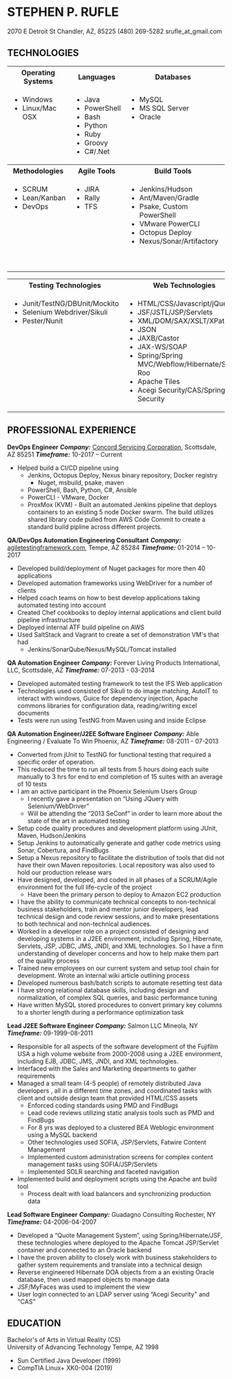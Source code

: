 # STEPHEN P. RUFLE

2070 E Detroit St
Chandler, AZ, 85225
(480) 269-5282
srufle_at_gmail.com

## TECHNOLOGIES

<table>
  <tbody>
    <tr>
      <th align="center">Operating Systems</th>
      <th align="center">Languages</th>
      <th align="center">Databases</th>
      <th align="center">Version Control</th>
    </tr>
    <tr>
      <td style="vertical-align: text-top">
        <ul>
          <li>Windows</li>
          <li>Linux/Mac OSX</li>
        </ul>
      </td>
      <td style="vertical-align: text-top">
        <ul>
            <li>Java</li>
            <li>PowerShell</li>
            <li>Bash</li>
            <li>Python</li>
            <li>Ruby</li>
            <li>Groovy</li>
            <li>C#/.Net</li>
        </ul>
      </td>
      <td style="vertical-align: text-top">
        <ul>
            <li>MySQL</li>
            <li>MS SQL Server</li>
            <li>Oracle</li>
        </ul>
      </td>
      <td style="vertical-align: text-top">
        <ul>
          <li>Git</li>
          <li>AWS Code Commit (Git)</li>
          <li>SVN</li>
          <li>TFS</li>
        </ul>
      </td>
    </tr>
    <tr>
      <th align="center">Methodologies</th>
      <th align="center">Agile Tools</th>
      <th align="center">Build Tools</th>
      <th align="center">Infrastructure</th>
    </tr>
  <tr>
      <td style="vertical-align: text-top">
        <ul>
          <li>SCRUM</li>
          <li>Lean/Kanban</li>
          <li>DevOps</li>
        </ul>
      </td>
      <td style="vertical-align: text-top">
        <ul>
            <li>JIRA</li>
            <li>Rally</li>
            <li>TFS</li>
        </ul>
      </td>
      <td style="vertical-align: text-top">
        <ul>
            <li>Jenkins/Hudson</li>
            <li>Ant/Maven/Gradle</li>
            <li>Psake, Custom PowerShell</li>
            <li>VMware PowerCLI</li>
            <li>Octopus Deploy</li>
            <li>Nexus/Sonar/Artifactory</li>
        </ul>
      </td>
      <td style="vertical-align: text-top">
        <ul>
          <li>Vagrant/Packer/Terraform</li>
          <li>VMware/ProxMox/KVM</li>
          <li>VirtualBox</li>
          <li>AWS</li>
          <li>Docker</li>
          <li>AWS Elastic Container Registry (ECR) (Docker registry)</li>
          <li>Chef/SaltStack</li>
        </ul>
      </td>
    </tr>
  </tbody>
</table>
<table>
  <tbody>
    <tr>
      <th align="center">Testing Technologies</th>
      <th align="center">Web Technologies</th>
    </tr>
    <tr>
      <td style="vertical-align: text-top">
        <ul>
          <li>Junit/TestNG/DBUnit/Mockito</li>
          <li>Selenium Webdriver/Sikuli</li>
          <li>Pester/Nunit</li>
        </ul>
      </td>
      <td style="vertical-align: text-top">
        <ul>
            <li>HTML/CSS/Javascript/jQuery</li>
            <li>JSF/JSTL/JSP/Servlets</li>
            <li>XML/DOM/SAX/XSLT/XPath</li>
            <li>JSON</li>
            <li>JAXB/Castor</li>
            <li>JAX-WS/SOAP</li>
            <li>Spring/Spring MVC/Webflow/Hibernate/Spring Roo</li>
            <li>Apache Tiles</li>
            <li>Acegi Security/CAS/Spring Security</li>
        </ul>
      </td>
    </tr>
  </tbody>
</table>

## PROFESSIONAL EXPERIENCE

**DevOps Engineer**
**_Company:_** [Concord Servicing Corporation](https://www.concordservicing.com/), Scottsdale, AZ 85251
**_Timeframe:_** 10-2017 – Current

- Helped build a CI/CD pipeline using
  - Jenkins, Octopus Deploy, Nexus binary repository, Docker registry
    - Nuget, msbuild, psake, maven
  - PowerShell, Bash, Python, C#, Ansible
  - PowerCLI - VMware, Docker
  - ProxMox (KVM) - Built an automated Jenkins pipeline that deploys containers to an existing 5 node Docker swarm. The build utilizes shared library code pulled from AWS Code Commit to create a standard build pipline across different projects.

**QA/DevOps Automation Engineering Consultant**
**_Company:_** [agiletestingframework.com](http://www.agiletestingframework.com/about/), Tempe, AZ 85284
**_Timeframe:_** 01-2014 – 10-2017

- Developed build/deployment of Nuget packages for more then 40 applications
- Developed automation frameworks using WebDriver for a number of clients
- Helped coach teams on how to best develop applications taking automated testing into account
- Created Chef cookbooks to deploy internal applications and client build pipeline infrastructure
- Deployed internal ATF build pipeline on AWS
- Used SaltStack and Vagrant to create a set of demonstration VM's that had
  - Jenkins/SonarQube/Nexus/MySQL/Tomcat installed

**QA Automation Engineer**
**_Company:_** Forever Living Products International, LLC, Scottsdale, AZ
**_Timeframe:_** 07-2013 - 03-2014

- Developed automated testing framework to test the IFS Web application
- Technologies used consisted of Sikuli to do image matching, AutoIT to interact with windows, Guice for dependency injection, Apache commons libraries for configuration data, reading/writing excel documents
- Tests were run using TestNG from Maven using and inside Eclipse

**QA Automation Engineer/J2EE Software Engineer**
**_Company:_** Able Engineering / Evaluate To Win  Phoenix, AZ
**_Timeframe:_** 08-2011 - 07-2013

- Converted from jUnit to TestNG for functional testing that required a specific order of operation.
- This reduced the time to run all tests from 5 hours doing each suite manually to 3 hrs for end to end completion of 15 suites with an average of 10 tests
- I am an active participant in the Phoenix Selenium Users Group
  - I recently gave a presentation on “Using JQuery with Selenium/WebDriver”
  - Will be attending the “2013 SeConf” in order to learn more about the state of the art in automated testing
- Setup code quality procedures and development platform using JUnit, Maven, Hudson/Jenkins
- Setup Jenkins to automatically generate and gather code metrics using Sonar, Cobertura, and FindBugs
- Setup a Nexus repository to facilitate the distribution of tools that did not have their own Maven repositories. Local repository was also used to hold our production release wars
- Have designed, developed, and coded in all phases of a SCRUM/Agile environment for the full life-cycle of the project
  - Have been the primary person to deploy to Amazon EC2 production
- I have the ability to communicate technical concepts to non-technical business stakeholders, train and mentor junior developers, lead technical design and code review sessions, and to make presentations to both technical and non-technical audiences.
- Worked in a developer role on a project consisted of designing and developing systems in a J2EE environment, including Spring, Hibernate, Servlets, JSP, JDBC, JMS, JNDI, and XML technologies. So I have a firm understanding of developer concerns and how to help make them part of the quality process
- Trained new employees on our current system and setup tool chain for development. Wrote an internal wiki article outlining process
- Developed numerous bash/batch scripts to automate resetting test data
- I have strong relational database skills, including design and normalization, of complex SQL queries, and basic performance tuning
- Have written MySQL stored procedures to convert primary key columns to a shorter length during a performance optimization task

**Lead J2EE Software Engineer**
**_Company:_** Salmon LLC	Mineola, NY
**_Timeframe:_** 09-1999-08-2011

- Responsible for all aspects of the software development of the Fujifilm USA a high volume website from 2000-2008 using a  J2EE environment, including EJB, JDBC, JMS, JNDI, and XML technologies.
- Interfaced with the Sales and Marketing departments to gather requirements
- Managed a small team (4-5 people) of remotely distributed Java developers , all in a different time zones, and coordinated tasks with client and outside design team that provided HTML/CSS assets
  - Enforced coding standards using PMD and FindBugs
  - Lead code reviews utilizing static analysis tools such as PMD and FindBugs
  - For  8 yrs was deployed to a clustered BEA Weblogic environment  using a MySQL backend
  - Other technologies used SOFIA, JSP/Servlets, Fatwire Content Management
  - Implemented custom administration screens for complex content management tasks using SOFIA/JSP/Servlets
  - Implemented SOLR searching and faceted navigation
- Implemented build and deployment scripts using the Apache ant build tool
  - Process dealt with load balancers and synchronizing production data



**Lead Software Engineer**
**_Company:_** Guadagno Consulting	Rochester, NY
**_Timeframe:_** 04-2006-04-2007

- Developed a “Quote Management System”, using Spring/Hibernate/JSF, these technologies where deployed to the Apache Tomcat JSP/Servlet container  and connected to an  Oracle backend
- I have the proven ability to closely work with business stakeholders to gather system requirements and translate into a technical design
- Reverse engineered Hibernate DOA objects from a an existing Oracle database, then used mapped objects to manage data
- JSF/MyFaces was used to implement the view
- User login connected to an LDAP server using “Acegi Security" and "CAS"


## EDUCATION
Bachelor's  of Arts in Virtual Reality (CS)  
University of Advancing Technology     Tempe, AZ 1998

- Sun Certified Java Developer (1999)
- CompTIA Linux+ XK0-004 (2019)

